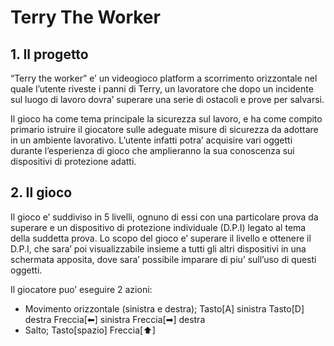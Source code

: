 # Terry The Worker

## 1. Il progetto
“Terry the worker” e’ un videogioco platform a scorrimento orizzontale nel quale l’utente riveste i panni di Terry, un lavoratore che dopo un incidente sul luogo di lavoro dovra’ superare una serie di ostacoli e prove per salvarsi.

Il gioco ha come tema principale la sicurezza sul lavoro, e ha come compito primario istruire il giocatore sulle adeguate misure di sicurezza da adottare in un ambiente lavorativo. L’utente infatti potra’ acquisire vari oggetti durante l’esperienza di gioco che amplieranno la sua conoscenza sui dispositivi di protezione adatti.

## 2. Il gioco
Il gioco e’ suddiviso in 5 livelli, ognuno di essi con una particolare prova da superare e un dispositivo di protezione individuale (D.P.I) legato al tema della suddetta prova.
Lo scopo del gioco e’ superare il livello e ottenere il D.P.I, che sara’ poi visualizzabile insieme a tutti gli altri dispositivi in una schermata apposita, dove sara’ possibile imparare di piu’ sull’uso di questi oggetti.

Il giocatore puo’ eseguire 2 azioni:
- Movimento orizzontale (sinistra e destra);
  Tasto[A] sinistra
  Tasto[D] destra
  Freccia[⬅] sinistra
  Freccia[➡] destra
- Salto;
  Tasto[spazio]
  Freccia[⬆]
